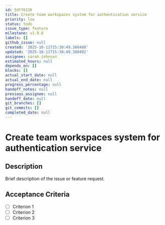 ```yaml
---
id: 5dff6236
title: Create team workspaces system for authentication service
priority: low
status: todo
issue_type: feature
milestone: v1.9.0
labels: []
github_issue: null
created: '2025-10-11T15:30:49.360488'
updated: '2025-10-11T15:30:49.360492'
assignee: sarah.johnson
estimated_hours: null
depends_on: []
blocks: []
actual_start_date: null
actual_end_date: null
progress_percentage: null
handoff_notes: null
previous_assignee: null
handoff_date: null
git_branches: []
git_commits: []
completed_date: null
---
```


# Create team workspaces system for authentication service

## Description

Brief description of the issue or feature request.

## Acceptance Criteria

- [ ] Criterion 1
- [ ] Criterion 2
- [ ] Criterion 3